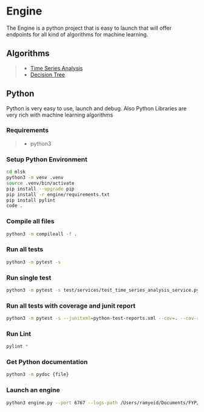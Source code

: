 # Engine

The Engine is a python project that is easy to launch that will offer endpoints for all kind of algorithms for machine learning.

## Algorithms

> - [Time Series Analysis](services/TimeSeriesAnalysisService.md)
> - [Decision Tree](services/DecisionTreeService.md)

## Python

Python is very easy to use, launch and debug.
Also Python Libraries are very rich with machine learning algorithms

### Requirements

> - python3

### Setup Python Environment

```bash
cd mlsk
python3 -m venv .venv
source .venv/bin/activate
pip install --upgrade pip
pip install -r engine/requirements.txt
pip install pylint
code .
```

### Compile all files

```bash
python3 -m compileall -f .
```

### Run all tests

```bash
python3 -m pytest -s
```

### Run single test

```bash
python3 -m pytest -s test/services/test_time_series_analysis_service.py::TestTimeSeriesAnalysisService::test_forecast_service
```

### Run all tests with coverage and junit report

```bash
python3 -m pytest -s --junitxml=python-test-reports.xml --cov=. --cov-report xml:coverage.xml
```

### Run Lint

```bash
pylint *
```

### Get Python documentation

```bash
python3 -m pydoc {file}
```

### Launch an engine

```bash
python3 engine.py --port 6767 --logs-path /Users/ramyeid/Documents/FYP/V1/mlsk/build/logs/
```
